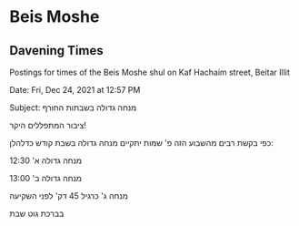 # Beis Moshe
## Davening Times

Postings for times of the Beis Moshe shul on Kaf Hachaim street, Beitar Illit

Date: Fri, Dec 24, 2021 at 12:57 PM

Subject: מנחה גדולה בשבתות החורף

ציבור המתפללים היקר!

כפי בקשת רבים מהשבוע הזה פ' שמות יתקיים מנחה גדולה בשבת קודש כדלהלן:

מנחה  גדולה א' 12:30

מנחה גדולה ב' 13:00

מנחה ג' כרגיל 45 דק' לפני השקיעה

בברכת גוט שבת
